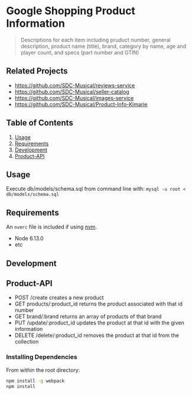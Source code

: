 # Google Shopping Product Information

> Descriptions for each item including pruduct number, general description, product name (title), brand, category by name, age and player count, and specs (part number and GTIN)

## Related Projects

  - https://github.com/SDC-Musical/reviews-service
  - https://github.com/SDC-Musical/seller-catalog
  - https://github.com/SDC-Musical/images-service
  - https://github.com/SDC-Musical/Product-Info-Kimarie

## Table of Contents

1. [Usage](#Usage)
2. [Requirements](#Requirements)
3. [Development](#Development)
4. [Product-API](#Product-API)

## Usage

Execute db/models/schema.sql from command line with:
  `mysql -u root < db/models/schema.sql`

## Requirements

An `nvmrc` file is included if using [nvm](https://github.com/creationix/nvm).

- Node 6.13.0
- etc

## Development

## Product-API
- POST /create creates a new product
- GET products/:product_id returns the product associated with that id number
- GET brand/:brand returns an array of products of that brand
- PUT /update/:product_id updates the product at that id with the given information
- DELETE /delete/:product_id removes the product at that id from the collection

### Installing Dependencies

From within the root directory:

```sh
npm install -g webpack
npm install
```

